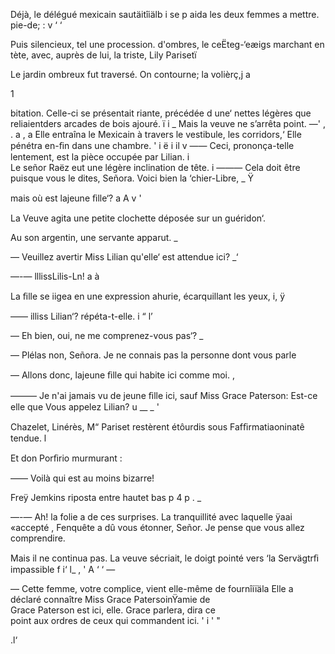  
    

  
 

Déjà, le délégué mexicain sautäitîiälb i se  p
aida les deux femmes a mettre. pie-de;  :   v ‘  ‘

Puis silencieux, tel une procession. d'ombres, le ceËteg-‘eæigs 
marchant en tète, avec, auprès de lui, la triste, Lily Parisetï  

Le jardin ombreux fut traversé. On contourne; la volièrç,j a 

   
 
  
  
  

1

bitation. Celle-ci se présentait riante, précédée d une‘ 
nettes légères que reliaientders arcades de bois ajouré. ï i  _
Mais la veuve ne s’arrêta point. —' , . a  , a
Elle entraîna le Mexicain à travers le vestibule, les corridors,‘ 
Elle pénétra en-ﬁn dans une chambre. ' i ë i il   v
—— Ceci, prononça-telle lentement, est la pièce occupée par Lilian.  i  
Le señor Raëz eut une légère inclination de tête. i 
——— Cela doit être puisque vous le dites, Señora. Voici bien la ‘chier-Libre, _ Ÿ 

mais où est lajeune ﬁlle‘? a A v  '

La Veuve agita une petite clochette déposée sur un guéridon‘.

Au son argentin, une servante apparut. _

— Veuillez avertir Miss Lilian qu'elle‘ est attendue ici? _‘

—-— lllissLilis-Ln! a à

La ﬁlle se iigea en une expression ahurie, écarquillant les yeux, i, ÿ

—— illiss Lilian‘? répéta-t-elle. i “ l’

— Eh bien, oui, ne me comprenez-vous pas‘? _

— Plélas non, Señora. Je ne connais pas la personne dont vous parle

— Allons donc, lajeune ﬁlle qui habite ici comme moi. ,

——— Je n'ai jamais vu de jeune ﬁlle ici, sauf Miss Grace Paterson: Est-ce
elle que Vous appelez Lilian? u __ _  '

Chazelet, Linérès, M“ Pariset restèrent étôurdis sous Fafﬁrmatiaoninatê
tendue. l

Et don Porﬁrio murmurant :

—— Voilà qui est au moins bizarre!

Freÿ Jemkins riposta entre hautet bas  p 4 p . _

—-— Ah! la folie a de ces surprises. La tranquillité avec laquelle ÿaai «accepté ,
Fenquête a dû vous étonner, Señor. Je pense que vous allez comprendire. 

Mais il ne continua pas. La veuve sécriait, le doigt pointé vers ‘la Servägtrﬁ 
impassible f i‘ l_ , ' A  ‘ ‘ — 

— Cette femme, votre complice, vient elle-même de fournîiïäla
Elle a déclaré connaître Miss Grace PatersoinŸamie de  
Grace Paterson est ici, elle. Grace parlera, dira ce  
point aux ordres de ceux qui commandent ici. ' i ' " 

.l‘

       
 
  

